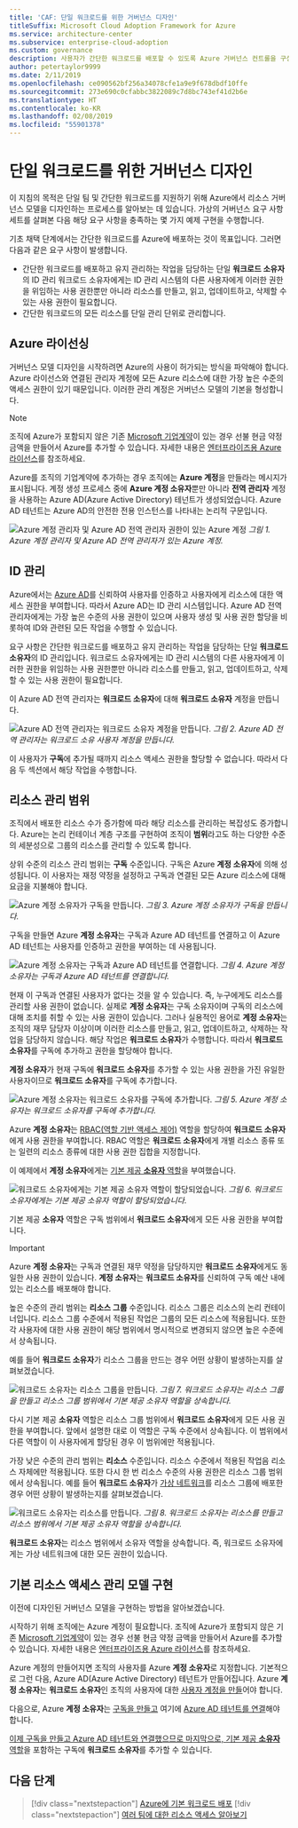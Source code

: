 ```yaml
---
title: 'CAF: 단일 워크로드를 위한 거버넌스 디자인'
titleSuffix: Microsoft Cloud Adoption Framework for Azure
ms.service: architecture-center
ms.subservice: enterprise-cloud-adoption
ms.custom: governance
description: 사용자가 간단한 워크로드를 배포할 수 있도록 Azure 거버넌스 컨트롤을 구성하기 위한 지침
author: petertaylor9999
ms.date: 2/11/2019
ms.openlocfilehash: ce090562bf256a34078cfe1a9e9f678dbdf10ffe
ms.sourcegitcommit: 273e690c0cfabbc3822089c7d8bc743ef41d2b6e
ms.translationtype: HT
ms.contentlocale: ko-KR
ms.lasthandoff: 02/08/2019
ms.locfileid: "55901378"
---
```

# <a name="governance-design-for-a-simple-workload"></a>단일 워크로드를 위한 거버넌스 디자인

이 지침의 목적은 단일 팀 및 간단한 워크로드를 지원하기 위해 Azure에서 리소스 거버넌스 모델을 디자인하는 프로세스를 알아보는 데 있습니다. 가상의 거버넌스 요구 사항 세트를 살펴본 다음 해당 요구 사항을 충족하는 몇 가지 예제 구현을 수행합니다.

기초 채택 단계에서는 간단한 워크로드를 Azure에 배포하는 것이 목표입니다. 그러면 다음과 같은 요구 사항이 발생합니다.

* 간단한 워크로드를 배포하고 유지 관리하는 작업을 담당하는 단일 **워크로드 소유자**의 ID 관리 워크로드 소유자에게는 ID 관리 시스템의 다른 사용자에게 이러한 권한을 위임하는 사용 권한뿐만 아니라 리소스를 만들고, 읽고, 업데이트하고, 삭제할 수 있는 사용 권한이 필요합니다.
* 간단한 워크로드의 모든 리소스를 단일 관리 단위로 관리합니다.

## <a name="licensing-azure"></a>Azure 라이선싱

거버넌스 모델 디자인을 시작하려면 Azure의 사용이 허가되는 방식을 파악해야 합니다. Azure 라이선스와 연결된 관리자 계정에 모든 Azure 리소스에 대한 가장 높은 수준의 액세스 권한이 있기 때문입니다. 이러한 관리 계정은 거버넌스 모델의 기본을 형성합니다.  

> [!NOTE]
> 조직에 Azure가 포함되지 않은 기존 [Microsoft 기업계약](https://www.microsoft.com/licensing/licensing-programs/enterprise.aspx)이 있는 경우 선불 현금 약정 금액을 만들어서 Azure를 추가할 수 있습니다. 자세한 내용은 [엔터프라이즈용 Azure 라이선스](https://azure.microsoft.com/pricing/enterprise-agreement/)를 참조하세요.

Azure를 조직의 기업계약에 추가하는 경우 조직에는 **Azure 계정**을 만들라는 메시지가 표시됩니다. 계정 생성 프로세스 중에 **Azure 계정 소유자**뿐만 아니라 **전역 관리자** 계정을 사용하는 Azure AD(Azure Active Directory) 테넌트가 생성되었습니다. Azure AD 테넌트는 Azure AD의 안전한 전용 인스턴스를 나타내는 논리적 구문입니다.

![Azure 계정 관리자 및 Azure AD 전역 관리자 권한이 있는 Azure 계정](../../_images/governance-3-0.png)
*그림 1. Azure 계정 관리자 및 Azure AD 전역 관리자가 있는 Azure 계정.*

## <a name="identity-management"></a>ID 관리

Azure에서는 [Azure AD](/azure/active-directory)를 신뢰하여 사용자를 인증하고 사용자에게 리소스에 대한 액세스 권한을 부여합니다. 따라서 Azure AD는 ID 관리 시스템입니다. Azure AD 전역 관리자에게는 가장 높은 수준의 사용 권한이 있으며 사용자 생성 및 사용 권한 할당을 비롯하여 ID와 관련된 모든 작업을 수행할 수 있습니다.

요구 사항은 간단한 워크로드를 배포하고 유지 관리하는 작업을 담당하는 단일 **워크로드 소유자**의 ID 관리입니다. 워크로드 소유자에게는 ID 관리 시스템의 다른 사용자에게 이러한 권한을 위임하는 사용 권한뿐만 아니라 리소스를 만들고, 읽고, 업데이트하고, 삭제할 수 있는 사용 권한이 필요합니다.

이 Azure AD 전역 관리자는 **워크로드 소유자**에 대해 **워크로드 소유자** 계정을 만듭니다.

![Azure AD 전역 관리자는 워크로드 소유자 계정을 만듭니다.](../../_images/governance-1-2.png)
*그림 2. Azure AD 전역 관리자는 워크로드 소유 사용자 계정을 만듭니다.*

이 사용자가 **구독**에 추가될 때까지 리소스 액세스 권한을 할당할 수 없습니다. 따라서 다음 두 섹션에서 해당 작업을 수행합니다.

## <a name="resource-management-scope"></a>리소스 관리 범위

조직에서 배포한 리소스 수가 증가함에 따라 해당 리소스를 관리하는 복잡성도 증가합니다. Azure는 논리 컨테이너 계층 구조를 구현하여 조직이 **범위**라고도 하는 다양한 수준의 세분성으로 그룹의 리소스를 관리할 수 있도록 합니다.

상위 수준의 리소스 관리 범위는 **구독** 수준입니다. 구독은 Azure **계정 소유자**에 의해 성성됩니다. 이 사용자는 재정 약정을 설정하고 구독과 연결된 모든 Azure 리소스에 대해 요금을 지불해야 합니다.

![Azure 계정 소유자가 구독을 만듭니다.](../../_images/governance-1-3.png)
*그림 3. Azure 계정 소유자가 구독을 만듭니다.*

구독을 만들면 Azure **계정 소유자**는 구독과 Azure AD 테넌트를 연결하고 이 Azure AD 테넌트는 사용자를 인증하고 권한을 부여하는 데 사용됩니다.

![Azure 계정 소유자는 구독과 Azure AD 테넌트를 연결합니다.](../../_images/governance-1-4.png)
*그림 4. Azure 계정 소유자는 구독과 Azure AD 테넌트를 연결합니다.*

현재 이 구독과 연결된 사용자가 없다는 것을 알 수 있습니다. 즉, 누구에게도 리소스를 관리할 사용 권한이 없습니다. 실제로 **계정 소유자**는 구독 소유자이며 구독의 리소스에 대해 조치를 취할 수 있는 사용 권한이 있습니다. 그러나 실용적인 용어로 **계정 소유자**는 조직의 재무 담당자 이상이며 이러한 리소스를 만들고, 읽고, 업데이트하고, 삭제하는 작업을 담당하지 않습니다. 해당 작업은 **워크로드 소유자**가 수행합니다. 따라서 **워크로드 소유자**를 구독에 추가하고 권한을 할당해야 합니다.

**계정 소유자**가 현재 구독에 **워크로드 소유자**를 추가할 수 있는 사용 권한을 가진 유일한 사용자이므로 **워크로드 소유자**를 구독에 추가합니다.

![Azure 계정 소유자는 **워크로드 소유자**를 구독에 추가합니다.](../../_images/governance-1-5.png)
*그림 5. Azure 계정 소유자는 워크로드 소유자를 구독에 추가합니다.*

Azure **계정 소유자**는 [RBAC(역할 기반 액세스 제어)](/azure/role-based-access-control/) 역할을 할당하여 **워크로드 소유자**에게 사용 권한을 부여합니다. RBAC 역할은 **워크로드 소유자**에게 개별 리소스 종류 또는 일련의 리소스 종류에 대한 사용 권한 집합을 지정합니다.

이 예제에서 **계정 소유자**에게는 [기본 제공 **소유자** 역할](/azure/role-based-access-control/built-in-roles#owner)을 부여했습니다.

![**워크로드 소유자**에게는 기본 제공 소유자 역할이 할당되었습니다.](../../_images/governance-1-6.png)
*그림 6. 워크로드 소유자에게는 기본 제공 소유자 역할이 할당되었습니다.*

기본 제공 **소유자** 역할은 구독 범위에서 **워크로드 소유자**에게 모든 사용 권한을 부여합니다.

> [!IMPORTANT]
> Azure **계정 소유자**는 구독과 연결된 재무 약정을 담당하지만 **워크로드 소유자**에게도 동일한 사용 권한이 있습니다. **계정 소유자**는 **워크로드 소유자**를 신뢰하여 구독 예산 내에 있는 리소스를 배포해야 합니다.

높은 수준의 관리 범위는 **리소스 그룹** 수준입니다. 리소스 그룹은 리소스의 논리 컨테이너입니다. 리소스 그룹 수준에서 적용된 작업은 그룹의 모든 리소스에 적용됩니다. 또한 각 사용자에 대한 사용 권한이 해당 범위에서 명시적으로 변경되지 않으면 높은 수준에서 상속됩니다.

예를 들어 **워크로드 소유자**가 리소스 그룹을 만드는 경우 어떤 상황이 발생하는지를 살펴보겠습니다.

![**워크로드 소유자**는 리소스 그룹을 만듭니다.](../../_images/governance-1-7.png)
*그림 7. 워크로드 소유자는 리소스 그룹을 만들고 리소스 그룹 범위에서 기본 제공 소유자 역할을 상속합니다.*

다시 기본 제공 **소유자** 역할은 리소스 그룹 범위에서 **워크로드 소유자**에게 모든 사용 권한을 부여합니다. 앞에서 설명한 대로 이 역할은 구독 수준에서 상속됩니다. 이 범위에서 다른 역할이 이 사용자에게 할당된 경우 이 범위에만 적용됩니다.

가장 낮은 수준의 관리 범위는 **리소스** 수준입니다. 리소스 수준에서 적용된 작업음 리소스 자체에만 적용됩니다. 또한 다시 한 번 리소스 수준의 사용 권한은 리소스 그룹 범위에서 상속됩니다. 예를 들어 **워크로드 소유자**가 [가상 네트워크](/azure/virtual-network/virtual-networks-overview)를 리소스 그룹에 배포한 경우 어떤 상황이 발생하는지를 살펴보겠습니다.

![**워크로드 소유자**는 리소스를 만듭니다.](../../_images/governance-1-8.png)
*그림 8. 워크로드 소유자는 리소스를 만들고 리소스 범위에서 기본 제공 소유자 역할을 상속합니다.*

**워크로드 소유자**는 리소스 범위에서 소유자 역할을 상속합니다. 즉, 워크로드 소유자에게는 가상 네트워크에 대한 모든 권한이 있습니다.

## <a name="implementing-the-basic-resource-access-management-model"></a>기본 리소스 액세스 관리 모델 구현

이전에 디자인된 거버넌스 모델을 구현하는 방법을 알아보겠습니다.

시작하기 위해 조직에는 Azure 계정이 필요합니다. 조직에 Azure가 포함되지 않은 기존 [Microsoft 기업계약](https://www.microsoft.com/licensing/licensing-programs/enterprise.aspx)이 있는 경우 선불 현금 약정 금액을 만들어서 Azure를 추가할 수 있습니다. 자세한 내용은 [엔터프라이즈용 Azure 라이선스](https://azure.microsoft.com/pricing/enterprise-agreement/)를 참조하세요.

Azure 계정의 만들어지면 조직의 사용자를 Azure **계정 소유자**로 지정합니다. 기본적으로 그런 다음, Azure AD(Azure Active Directory) 테넌트가 만들어집니다. Azure **계정 소유자**는 **워크로드 소유자**인 조직의 사용자에 대한 [사용자 계정을 만들](/azure/active-directory/add-users-azure-active-directory)어야 합니다.

다음으로, Azure **계정 소유자**는 [구독을 만들고](/partner-center/create-a-new-subscription) 여기에 [Azure AD 테넌트를 연결](/azure/active-directory/fundamentals/active-directory-how-subscriptions-associated-directory)해야 합니다.

[이제 구독을 만들고 Azure AD 테넌트와 연결했으므로 마지막으로, 기본 제공 **소유자** 역할](/azure/billing/billing-add-change-azure-subscription-administrator#add-an-rbac-owner-for-a-subscription-in-azure-portal)을 포함하는 구독에 **워크로드 소유자**를 추가할 수 있습니다.

## <a name="next-steps"></a>다음 단계

> [!div class="nextstepaction"]
> [Azure에 기본 워크로드 배포](../../infrastructure/basic-workload.md)
> [!div class="nextstepaction"]
> [여러 팀에 대한 리소스 액세스 알아보기](governance-multiple-teams.md)
